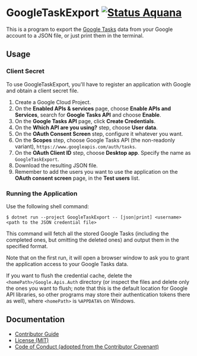 GoogleTaskExport [![Status Aquana][status-aquana]][andivionian-status-classifier]
================

This is a program to export the [Google Tasks][google-tasks] data from your Google account to a JSON file, or just print them in the terminal.

Usage
-----

### Client Secret
To use GoogleTaskExport, you'll have to register an application with Google and obtain a client secret file.

1. Create a Google Cloud Project.
2. On the **Enabled APIs & services** page, choose **Enable APIs and Services**, search for **Google Tasks API** and choose **Enable**.
3. On the **Google Tasks API** page, click **Create Credentials**.
4. On the **Which API are you using?** step, choose **User data**.
5. On the **OAuth Consent Screen** step, configure it whatever you want.
6. On the **Scopes** step, choose Google Tasks API (the non-readonly variant), `https://www.googleapis.com/auth/tasks`.
7. On the **OAuth Client ID** step, choose **Desktop app**. Specify the name as `GoogleTaskExport`.
8. Download the resulting JSON file.
9. Remember to add the users you want to use the application on the **OAuth consent screen** page, in the **Test users** list.

### Running the Application
Use the following shell command:

```console
$ dotnet run --project GoogleTaskExport -- [json|print] <username> <path to the JSON credential file>
```

This command will fetch all the stored Google Tasks (including the completed ones, but omitting the deleted ones) and output them in the specified format. 

Note that on the first run, it will open a browser window to ask you to grant the application access to your Google Tasks data.

If you want to flush the credential cache, delete the `<homePath>/Google.Apis.Auth` directory (or inspect the files and delete only the ones you want to flush; note that this is the default location for Google API libraries, so other programs may store their authentication tokens there as well), where `<homePath>` is `%APPDATA%` on Windows.

Documentation
-------------

- [Contributor Guide][docs.contributing]
- [License (MIT)][docs.license]
- [Code of Conduct (adopted from the Contributor Covenant)][docs.code-of-conduct]

[andivionian-status-classifier]: https://github.com/ForNeVeR/andivionian-status-classifier#status-aquana-
[docs.code-of-conduct]: CODE_OF_CONDUCT.md
[docs.contributing]: CONTRIBUTING.md
[docs.license]: LICENSE.md
[google-tasks]: https://support.google.com/tasks/answer/7675772?hl=en
[status-aquana]: https://img.shields.io/badge/status-aquana-yellowgreen.svg
